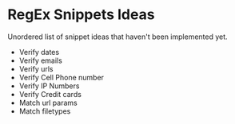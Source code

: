 # RegEx Snippets Ideas
Unordered list of snippet ideas that haven't been implemented yet.

* Verify dates
* Verify emails
* Verify urls
* Verify Cell Phone number
* Verify IP Numbers
* Verify Credit cards
* Match url params
* Match filetypes

